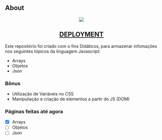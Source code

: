## About

<div align=center>
 <img src="https://www.imagemhost.com.br/images/2022/06/05/image.png" />


## [DEPLOYMENT](https://array-objects-json-cgcx4uzop-odisseu93.vercel.app/)
</div>

Este repositório foi criado com o fins Didáticos, para armazenar infomações nos seguintes tópicos da linguagem Javascript:
- Arrays 
- Objetos
- Json

### Bônus
- Utilização de Variáveis no CSS
- Manipuilação e criação de elementos a partir do JS (DOM)

### Páginas feitas até agora
- [X]  Arrays
- [ ]  Objetos
- [ ]  Json
